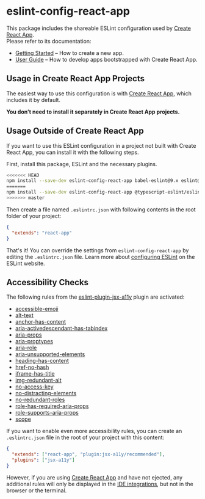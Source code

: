 # eslint-config-react-app

This package includes the shareable ESLint configuration used by [Create React App](https://github.com/facebook/create-react-app).<br>
Please refer to its documentation:

- [Getting Started](https://facebook.github.io/create-react-app/docs/getting-started) – How to create a new app.
- [User Guide](https://facebook.github.io/create-react-app/) – How to develop apps bootstrapped with Create React App.

## Usage in Create React App Projects

The easiest way to use this configuration is with [Create React App](https://github.com/facebook/create-react-app), which includes it by default.

**You don’t need to install it separately in Create React App projects.**

## Usage Outside of Create React App

If you want to use this ESLint configuration in a project not built with Create React App, you can install it with the following steps.

First, install this package, ESLint and the necessary plugins.

```sh
<<<<<<< HEAD
npm install --save-dev eslint-config-react-app babel-eslint@9.x eslint@5.x eslint-plugin-flowtype@2.x eslint-plugin-import@2.x eslint-plugin-jsx-a11y@6.x eslint-plugin-react@7.x
=======
npm install --save-dev eslint-config-react-app @typescript-eslint/eslint-plugin@2.x @typescript-eslint/parser@2.x babel-eslint@10.x eslint@6.x eslint-plugin-flowtype@4.x eslint-plugin-import@2.x eslint-plugin-jsx-a11y@6.x eslint-plugin-react@7.x eslint-plugin-react-hooks@2.x
>>>>>>> master
```

Then create a file named `.eslintrc.json` with following contents in the root folder of your project:

```json
{
  "extends": "react-app"
}
```

That's it! You can override the settings from `eslint-config-react-app` by editing the `.eslintrc.json` file. Learn more about [configuring ESLint](http://eslint.org/docs/user-guide/configuring) on the ESLint website.

## Accessibility Checks

The following rules from the [eslint-plugin-jsx-a11y](https://github.com/evcohen/eslint-plugin-jsx-a11y) plugin are activated:

- [accessible-emoji](https://github.com/evcohen/eslint-plugin-jsx-a11y/blob/master/docs/rules/accessible-emoji.md)
- [alt-text](https://github.com/evcohen/eslint-plugin-jsx-a11y/blob/master/docs/rules/alt-text.md)
- [anchor-has-content](https://github.com/evcohen/eslint-plugin-jsx-a11y/blob/master/docs/rules/anchor-has-content.md)
- [aria-activedescendant-has-tabindex](https://github.com/evcohen/eslint-plugin-jsx-a11y/blob/master/docs/rules/aria-activedescendant-has-tabindex.md)
- [aria-props](https://github.com/evcohen/eslint-plugin-jsx-a11y/blob/master/docs/rules/aria-props.md)
- [aria-proptypes](https://github.com/evcohen/eslint-plugin-jsx-a11y/blob/master/docs/rules/aria-proptypes.md)
- [aria-role](https://github.com/evcohen/eslint-plugin-jsx-a11y/blob/master/docs/rules/aria-role.md)
- [aria-unsupported-elements](https://github.com/evcohen/eslint-plugin-jsx-a11y/blob/master/docs/rules/aria-unsupported-elements.md)
- [heading-has-content](https://github.com/evcohen/eslint-plugin-jsx-a11y/blob/master/docs/rules/heading-has-content.md)
- [href-no-hash](https://github.com/evcohen/eslint-plugin-jsx-a11y/blob/v5.1.1/docs/rules/href-no-hash.md)
- [iframe-has-title](https://github.com/evcohen/eslint-plugin-jsx-a11y/blob/master/docs/rules/iframe-has-title.md)
- [img-redundant-alt](https://github.com/evcohen/eslint-plugin-jsx-a11y/blob/master/docs/rules/img-redundant-alt.md)
- [no-access-key](https://github.com/evcohen/eslint-plugin-jsx-a11y/blob/master/docs/rules/no-access-key.md)
- [no-distracting-elements](https://github.com/evcohen/eslint-plugin-jsx-a11y/blob/master/docs/rules/no-distracting-elements.md)
- [no-redundant-roles](https://github.com/evcohen/eslint-plugin-jsx-a11y/blob/master/docs/rules/no-redundant-roles.md)
- [role-has-required-aria-props](https://github.com/evcohen/eslint-plugin-jsx-a11y/blob/master/docs/rules/role-has-required-aria-props.md)
- [role-supports-aria-props](https://github.com/evcohen/eslint-plugin-jsx-a11y/blob/master/docs/rules/role-supports-aria-props.md)
- [scope](https://github.com/evcohen/eslint-plugin-jsx-a11y/blob/master/docs/rules/scope.md)

If you want to enable even more accessibility rules, you can create an `.eslintrc.json` file in the root of your project with this content:

```json
{
  "extends": ["react-app", "plugin:jsx-a11y/recommended"],
  "plugins": ["jsx-a11y"]
}
```

However, if you are using [Create React App](https://github.com/facebook/create-react-app) and have not ejected, any additional rules will only be displayed in the [IDE integrations](https://facebook.github.io/create-react-app/docs/setting-up-your-editor#displaying-lint-output-in-the-editor), but not in the browser or the terminal.
